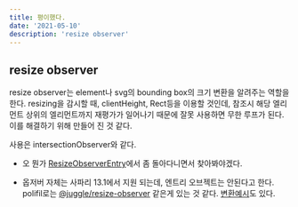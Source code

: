 ```yaml
---
title: 평이했다.
date: '2021-05-10'
description: 'resize observer'
---
```


## resize observer

resize observer는 element나 svg의 bounding box의 크기 변환을 알려주는 역할을 한다. resizing을 감시할 때, clientHeight, Rect등을 이용할 것인데, 참조시 해당 엘리먼트 상위의 엘리먼트까지 재평가가 일어나기 때문에 잘못 사용하면 무한 루프가 된다. 이를 해결하기 위해 만들어 진 것 같다.

사용은 intersectionObserver와 같다.

- 오 뭔가 [ResizeObserverEntry](https://developer.mozilla.org/en-US/docs/Web/API/ResizeObserverEntry)에서 좀 돌아다니면서 찾아봐야겠다.

- 옵저버 자체는 사파리 13.1에서 지원 되는데, 엔트리 오브젝트는 안된다고 한다. polifil로는 [@juggle/resize-observer](https://github.com/juggle/resize-observer) 같은게 있는 것 같다. [변환예시](https://github.com/juggle/resize-observer)도 있다.
